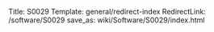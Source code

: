 Title: S0029
Template: general/redirect-index
RedirectLink: /software/S0029
save_as: wiki/Software/S0029/index.html